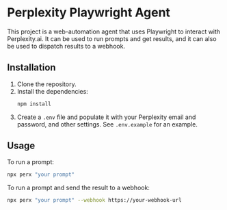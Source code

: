 # Perplexity Playwright Agent

This project is a web-automation agent that uses Playwright to interact with Perplexity.ai. It can be used to run prompts and get results, and it can also be used to dispatch results to a webhook.

## Installation

1. Clone the repository.
2. Install the dependencies:
   ```bash
   npm install
   ```
3. Create a `.env` file and populate it with your Perplexity email and password, and other settings. See `.env.example` for an example.

## Usage

To run a prompt:
```bash
npx perx "your prompt"
```

To run a prompt and send the result to a webhook:
```bash
npx perx "your prompt" --webhook https://your-webhook-url
```